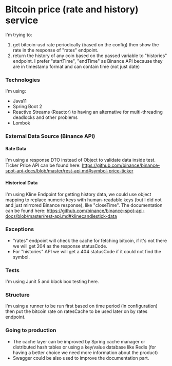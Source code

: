 # Bitcoin price (rate and history) service
I'm trying to:
1. get bitcoin-usd rate periodically (based on the config) then show the rate in the response of "rates" endpoint.
2. return the history of any coin based on the passed variable to "histories" endpoint. I prefer "startTime", "endTime" as Binance API because they are in timestamp format and can contain time (not just date)

### Technologies
I'm using:
- Java11
- Spring Boot 2
- Reactive Streams (Reactor) to having an alternative for multi-threading deadlocks and other problems
- Lombok

### External Data Source (Binance API)
#### Rate Data
I'm using a response DTO instead of Object to validate data inside test. Ticker Price API can be found here: https://github.com/binance/binance-spot-api-docs/blob/master/rest-api.md#symbol-price-ticker

#### Historical Data
I'm using Kline Endpoint for getting history data, we could use object mapping to replace numeric keys with human-readable keys (but I did not and just mirrored Binance response), like "closeTime". The documentation can be found here: https://github.com/binance/binance-spot-api-docs/blob/master/rest-api.md#klinecandlestick-data

### Exceptions
- "rates" endpoint will check the cache for fetching bitcoin, if it's not there we will get 204 as the response statusCode.
- For "histories" API we will get a 404 statusCode if it could not find the symbol.  

### Tests
I'm using Junit 5 and black box testing here.

### Structure
I'm using a runner to be run first based on time period (in configuration) then put the bitcoin rate on ratesCache to be used later on by rates endpoint.

### Going to production
- The cache layer can be improved by Spring cache manager or distributed hash tables or using a key/value database like Redis (for having a better choice we need more information about the product)
- Swagger could be also used to improve the documentation part.
